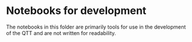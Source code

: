 # Notebooks for development

The notebooks in this folder are primarily tools for use in the development of the QTT and are not written for readability.